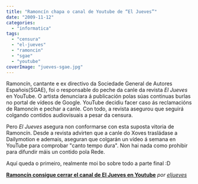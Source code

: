 ```yaml
---
title: "Ramoncín chapa o canal de Youtube de “El Jueves”"
date: "2009-11-12"
categories: 
  - "informatica"
tags: 
  - "censura"
  - "el-jueves"
  - "ramoncin"
  - "sgae"
  - "youtube"
coverImage: "jueves-sgae.jpg"
---
```


Ramoncín, cantante e ex directivo da Sociedade General de Autores Españois(SGAE), foi o responsable do peche da canle da revista _El Jueves_ en YouTube. O artista denunciara á publicación polas súas continuas burlas no portal de vídeos de Google. YouTube decidiu facer caso ás reclamacións de Ramoncín e pechar a canle. Con todo, a revista asegurou que seguirá colgando contidos audiovisuais a pesar da censura.

Pero _El Jueves_ asegura non conformarse con esta suposta vitoria de Ramoncín. Desde a revista advirten que a canle do Xoves trasládase a Dailymotion e ademais, aseguran que colgarán un vídeo á semana en YouTube para comprobar "canto tempo dura". Non hai nada como prohibir para difundir máis un contido pola Rede.

Aquí queda o primeiro, realmente moi bo sobre todo a parte final :D

 **[Ramoncín consigue cerrar el canal de El Jueves en Youtube](http://www.dailymotion.com/swf/xb3xog)** _por [eljueves](http://www.dailymotion.com/eljueves)_
